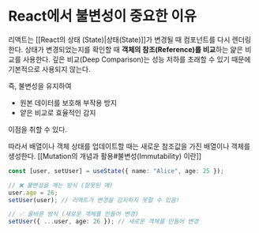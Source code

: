 # React에서 불변성이 중요한 이유
리액트는 [[React의 상태 (State)|상태(State)]]가 변경될 때 컴포넌트를 다시 렌더링한다. 상태가 변경되었는지를 확인할 때 **객체의 참조(Reference)를 비교**하는 얉은 비교를 사용한다. 깊은 비교(Deep Comparison)는 성능 저하를 초래할 수 있기 때문에 기본적으로 사용되지 않는다.  

즉, 불변성을 유지하여

- 원본 데이터를 보호해 부작용 방지 
- 얕은 비교로 효율적인 감지

이점을 취할 수 있다.

따라서 배열이나 객체 상태를 업데이트할 때는 새로운 참조값을 가진 배열이나 객체를 생성한다. [[Mutation의 개념과 활용#불변성(Immutability) 이란]]

```typescript
const [user, setUser] = useState({ name: "Alice", age: 25 });

// ❌ 불변성을 깨는 방식 (잘못된 예)
user.age = 26; 
setUser(user); // 리액트가 변경을 감지하지 못할 수 있음!

// ✅ 올바른 방식 (새로운 객체를 만들어 변경)
setUser({ ...user, age: 26 }); // 새로운 객체를 만들어 변경
```
